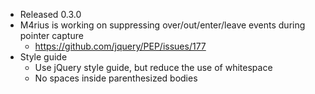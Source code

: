 * Released 0.3.0
* M4rius is working on suppressing over/out/enter/leave events during pointer capture
  * https://github.com/jquery/PEP/issues/177
* Style guide
  * Use jQuery style guide, but reduce the use of whitespace
  * No spaces inside parenthesized bodies
